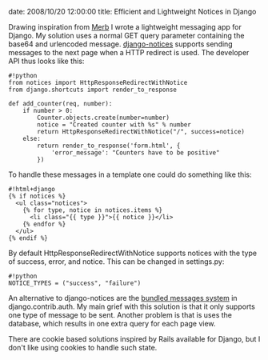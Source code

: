 date: 2008/10/20 12:00:00
title: Efficient and Lightweight Notices in Django

Drawing inspiration from [Merb][mer] I wrote a lightweight messaging app for
Django. My solution uses a normal GET query parameter
containing the base64 and urlencoded message.
[django-notices][not] supports sending messages to the next page when
a HTTP redirect is used. The developer API thus looks like this:

    #!python
    from notices import HttpResponseRedirectWithNotice
    from django.shortcuts import render_to_response

    def add_counter(req, number):
        if number > 0:
            Counter.objects.create(number=number)
            notice = "Created counter with %s" % number
            return HttpResponseRedirectWithNotice("/", success=notice)
        else:
            return render_to_response('form.html', {
                'error_message': "Counters have to be positive"
            })

To handle these messages in a template one could do something like this:


    #!html+django
    {% if notices %}
      <ul class="notices">
        {% for type, notice in notices.items %}
          <li class="{{ type }}">{{ notice }}</li>
        {% endfor %}
      </ul>
    {% endif %}

By default HttpResponseRedirectWithNotice supports notices with the type
of success, error, and notice. This can be changed in settings.py:

    #!python
    NOTICE_TYPES = ("success", "failure")

An alternative to django-notices are the [bundled messages system][aut]
in django.contrib.auth. My main grief with this solution is
that it only supports one type of message to be sent. Another
problem is that is uses the database, which results in one extra
query for each page view.

There are cookie based solutions inspired by Rails available for
Django, but I don't like using cookies to handle such state.

[mer]: http://github.com/wycats/merb-core/tree/d4003c983169052551eb884f456600fc826bfa55/lib/merb-core/controller/mixins/controller.rb#L117
[not]: http://github.com/uggedal/django-notices
[aut]: http://docs.djangoproject.com/en/dev/topics/auth/#messages
